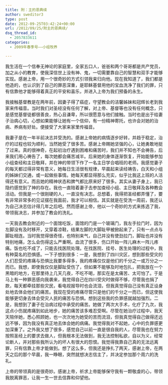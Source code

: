 ```yaml
---
title: 附：主的恩典续
author: sweditor3
type: post
date: 2012-09-25T03:42:24+00:00
url: /2012/09/25/附主的恩典续/
dsq_thread_id:
  - 2057833611
categories:
  - 2009年春季号——小组牧养

---
```

我生活在一个信奉无神论的家庭里，全家五口人，爸爸和两个哥哥都是共产党员，加之从小的教育，使我深信世上没有神、鬼，一切需要靠自己的智慧和双手才能够实现。感谢上帝，用一个很奇妙的方式引领我来归向他。现在我知道了，我们都是他造的，也认识到了自己的罪恶深重，是耶稣基督用他的宝血洗净了我们的罪，只有信靠他才能够得着真正的平安和喜乐，并进入上帝为我们预备的永生。
  
我接触基督教是在两年前，因妻子得了癌症，守望教会的洁馨姊妹和冠辉长老到我家来传福音。当时我们对圣经没有任何了解，对上帝、基督等也没有任何概念，只是感觉基督徒都很善良，热心且谦卑，所以很愿意与他们接触。当时也是出于给妻子治病心切，心想如果能够让她有一个信仰，有一份精神寄托，也许会对她的治病、养病有好处。便接受了大家来家里传福音。
  
我妻子是在一年半前决志并受洗的。感谢上帝她的病情逐步好转，并趋于稳定，治疗的过程也较为顺利，当然她受了很多苦。感谢上帝赐她坚强的心，让她勇敢地挺了过来。真的很神奇，在起初治疗遇到困难和痛苦时，我们并不知也不会祷告，后来我们用心祷告了，每次她都会痛苦减半。后来她的身体逐渐恢复，开始能够参加小组查经和主日敬拜，并在神的带领下作了一名主日学合唱班的老师。我感觉妻子的每天都过得非常有意义，她每日生活很有规律，早晨起来读经祷告，白天和小组的姊妹们交通，或一起做些事情。她每天都显得那么充实，似乎比我这上班的人活得还有意义。而且她的精神状态和脾气都比原来好了很多。其实从妻子身上，我已隐约感觉到了神的存在。我也一直陪着妻子去参加查经小组、主日敬拜及各种教会活动。但我是一个很刚硬的人，一直没有决志。总想着，我得把圣经都弄懂了，要有非常非常多的见证摆在我面前，我才可以相信。其实就是在受洗一周前，我还认为自己决志估计得几年之后吧。然而感谢上帝，他以一个奇妙的方式来拣选了我，带领我决志，并参加了教会的洗礼。
  
一天我去教会附近的一个面馆吃饭，面馆的门是一个玻璃门，我左手拉门时，因为左脚没有及时移开，又穿着凉鞋，结果左脚的大脚趾甲被掀起来了，只有一点点与脚趾相连。当时我觉得很奇怪，也特别来气，自己并没有使劲拉门，脚趾也并没有特别地痛，怎么会伤得这么严重啊。血流了很多，伤口开始一阵儿麻木一阵儿疼痛。饭也吃不成了，只能去找医院处理。在找医院、挂号、医生处理的过程中，我有种莫名的恐惧感。一下子想到很多：一是，我想到了四川灾区，想到那些受灾的人们忍受的疼痛与恐惧比我要多得多，我的疼痛仅仅是他们的千分之一或万分之一而已。我想，即使我仅仅是脚趾受伤了，但如果不能够及时地包扎，把我放在一个黑暗的地方，在那里待上几天几夜，不吃不喝，那实在是太痛苦、太可怕了。于是马上有一种罪恶感向我袭来，我觉得自己在四川受灾时做得不够，尽管我也捐了款，每天都牵挂那些灾民，看电视报导时也会流泪，但我真觉得自己没有真正设身处地去体会他们的痛苦。我现在受的疼痛尽管只是他们的千分之一而已，但这使我能够更切身去体会受灾人民的痛苦与恐惧。想到这些我的负罪感就越加强烈。二是，我想到了妻子在治病过程中承受的痛苦。她做了两次大手术，化疗了九次，我这点小伤就疼痛到如此地步，她的痛苦该多难忍受啊。尽管在她治疗过程中，我天天陪伴她，悉心照顾她，也一次次地为她受的苦而流泪，但我真觉得自己做得还远远不够，因为我没有真正地去体会她的病痛。我觉得我对不起她，心中的负罪感更加深重了。之外我又想了很多，感觉自己以前一直是很自我的人，尽管我也在努力按照圣经上的要求去做人，但我根本无法做到，我无法控制私欲，自以为义，经常论断人，并对那些我所认为的坏人有很大的怨恨。我觉得我靠自己真的无法远离罪，只有信靠上帝才能做到。想了这么多，但我还是挣扎了两天，感谢上帝，在两天之后的那个早晨，我一睁眼，突然就想决志信主了，并决定参加那个周六的洗礼。
  
上帝的带领真的是很奇妙。感谢上帝，祈求上帝能够保守我有一颗敬虔的心，带领我脱离罪恶，让我一生一世去信靠和仰望他。